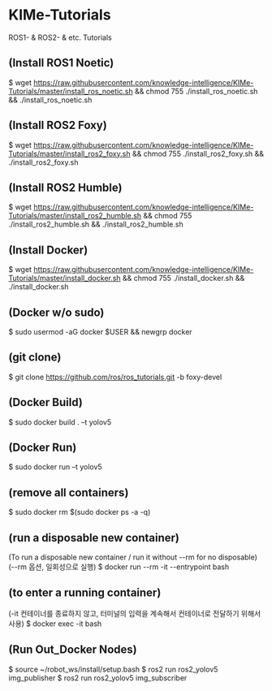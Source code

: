 # KIMe-Tutorials
ROS1- &amp; ROS2- &amp; etc. Tutorials


## (Install ROS1 Noetic)
$ wget https://raw.githubusercontent.com/knowledge-intelligence/KIMe-Tutorials/master/install_ros_noetic.sh && chmod 755 ./install_ros_noetic.sh && ./install_ros_noetic.sh


## (Install ROS2 Foxy)
$ wget https://raw.githubusercontent.com/knowledge-intelligence/KIMe-Tutorials/master/install_ros2_foxy.sh && chmod 755 ./install_ros2_foxy.sh && ./install_ros2_foxy.sh

## (Install ROS2 Humble)
$ wget https://raw.githubusercontent.com/knowledge-intelligence/KIMe-Tutorials/master/install_ros2_humble.sh && chmod 755 ./install_ros2_humble.sh && ./install_ros2_humble.sh

## (Install Docker)
$ wget https://raw.githubusercontent.com/knowledge-intelligence/KIMe-Tutorials/master/install_docker.sh && chmod 755 ./install_docker.sh && ./install_docker.sh

## (Docker w/o sudo)
$ sudo usermod -aG docker $USER && newgrp docker


## (git clone)
$ git clone https://github.com/ros/ros_tutorials.git -b foxy-devel

## (Docker Build)
$ sudo docker build . –t yolov5

## (Docker Run)
$ sudo docker run –t yolov5

## (remove all containers)
$ sudo docker rm $(sudo docker ps -a -q)

## (run a disposable new container)
(To run a disposable new container / run it without --rm for no disposable)
(--rm 옵션, 일회성으로 실행)
$ docker run --rm -it --entrypoint bash <image-name-or-id>


## (to enter a running container)
(-it 컨테이너를 종료하지 않고, 터미널의 입력을 계속해서 컨테이너로 전달하기 위해서 사용)
$ docker exec -it <container-name-or-id> bash

## (Run Out_Docker Nodes)
$ source ~/robot_ws/install/setup.bash
$ ros2 run ros2_yolov5 img_publisher
$ ros2 run ros2_yolov5 img_subscriber


